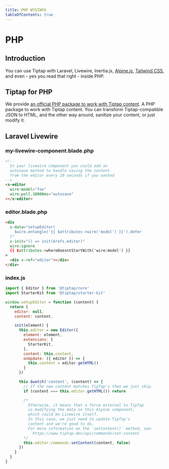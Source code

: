```yaml
---
title: PHP WYSIWYG
tableOfContents: true
---
```

# PHP

## Introduction
You can use Tiptap with Laravel, Livewire, Inertia.js, [Alpine.js](/installation/alpine), [Tailwind CSS](/guide/styling#with-tailwind-css), and even - yes you read that right - inside PHP.

## Tiptap for PHP
We provide [an official PHP package to work with Tiptap content](/api/utilities/tiptap-php). A PHP package to work with Tiptap content. You can transform Tiptap-compatible JSON to HTML, and the other way around, sanitize your content, or just modify it.

## Laravel Livewire

### my-livewire-component.blade.php
```html
<!--
  In your livewire component you could add an
  autosave method to handle saving the content
  from the editor every 10 seconds if you wanted
-->
<x-editor
  wire:model="foo"
  wire:poll.10000ms="autosave"
></x-editor>
```

### editor.blade.php
```html
<div
  x-data="setupEditor(
    $wire.entangle('{{ $attributes->wire('model') }}').defer
  )"
  x-init="() => init($refs.editor)"
  wire:ignore
  {{ $attributes->whereDoesntStartWith('wire:model') }}
>
  <div x-ref="editor"></div>
</div>
```

### index.js
```js
import { Editor } from '@tiptap/core'
import StarterKit from '@tiptap/starter-kit'

window.setupEditor = function (content) {
  return {
    editor: null,
    content: content,

    init(element) {
      this.editor = new Editor({
        element: element,
        extensions: [
          StarterKit,
        ],
        content: this.content,
        onUpdate: ({ editor }) => {
          this.content = editor.getHTML()
        }
      })

      this.$watch('content', (content) => {
        // If the new content matches TipTap's then we just skip.
        if (content === this.editor.getHTML()) return

        /*
          Otherwise, it means that a force external to TipTap
          is modifying the data on this Alpine component,
          which could be Livewire itself.
          In this case, we just need to update TipTap's
          content and we're good to do.
          For more information on the `setContent()` method, see:
            https://www.tiptap.dev/api/commands/set-content
        */
        this.editor.commands.setContent(content, false)
      })
    }
  }
}
```
